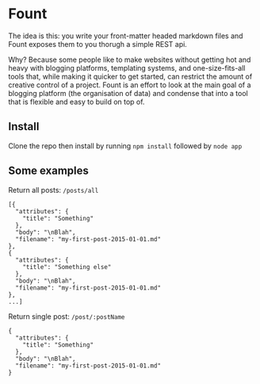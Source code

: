 # Fount
The idea is this: you write your front-matter headed markdown files and Fount exposes them to you thorugh a simple REST api.

Why? Because some people like to make websites without getting hot and heavy with blogging platforms, templating systems, and one-size-fits-all tools that, while making it quicker to get started, can restrict the amount of creative control of a project. Fount is an effort to look at the main goal of a blogging platform (the organisation of data) and condense that into a tool that is flexible and easy to build on top of.

## Install
Clone the repo then install by running `npm install` followed by `node app`

## Some examples

Return all posts: `/posts/all`
```
[{
  "attributes": {
    "title": "Something"
  },
  "body": "\nBlah",
  "filename": "my-first-post-2015-01-01.md"
},
{
  "attributes": {
    "title": "Something else"
  },
  "body": "\nBlah",
  "filename": "my-first-post-2015-01-01.md"
}, 
...]
```

Return single post: `/post/:postName`
```
{
  "attributes": {
    "title": "Something"
  },
  "body": "\nBlah",
  "filename": "my-first-post-2015-01-01.md"
}
```
